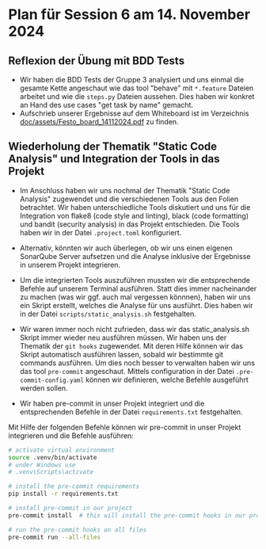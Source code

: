 # Plan für Session 6 am 14. November 2024

## Reflexion der Übung mit BDD Tests

* Wir haben die BDD Tests der Gruppe 3 analysiert und uns einmal die gesamte Kette angeschaut wie das tool "behave" mit `*.feature` Dateien arbeitet und wie die `steps.py` Dateien aussehen. Dies haben wir konkret an Hand des use cases "get task by name" gemacht.
* Aufschrieb unserer Ergebnisse auf dem Whiteboard ist im Verzeichnis [doc/assets/Festo_board_14112024.pdf](doc/assets/Festo_board_14112024.pdf) zu finden.

## Wiederholung der Thematik "Static Code Analysis" und Integration der Tools in das Projekt

* Im Anschluss haben wir uns nochmal der Thematik "Static Code Analysis" zugewendet und die verschiedenen Tools aus den Folien betrachtet. Wir haben unterschiedliche Tools diskutiert und uns für die Integration von flake8 (code style and linting), black (code formatting) und bandit (security analysis) in das Projekt entschieden. Die Tools haben wir in der Datei `.project.toml` konfiguriert.
* Alternativ, könnten wir auch überlegen, ob wir uns einen eigenen SonarQube Server aufsetzen und die Analyse inklusive der Ergebnisse in unserem Projekt integrieren.

* Um die integrierten Tools auszuführen mussten wir die entsprechende Befehle auf unserem Terminal ausführen. Statt dies immer nacheinander zu machen (was wir ggf. auch mal vergessen könnnen), haben wir uns ein Skript erstellt, welches die Analyse für uns ausführt. Dies haben wir in der Datei `scripts/static_analysis.sh` festgehalten.

* Wir waren immer noch nicht zufrieden, dass wir das static_analysis.sh Skript immer wieder neu ausführen müssen. Wir haben uns der Thematik der `git hooks` zugewendet. Mit deren Hilfe können wir das Skript automatisch ausführen lassen, sobald wir bestimmte git commands ausführen. Um dies noch besser to verwalten haben wir uns das tool `pre-commit` angeschaut. Mittels configuration in der Datei `.pre-commit-config.yaml` können wir definieren, welche Befehle ausgeführt werden sollen.
* Wir haben pre-commit in unser Projekt integriert und die entsprechenden Befehle in der Datei `requirements.txt` festgehalten.

Mit Hilfe der folgenden Befehle können wir pre-commit in unser Projekt integrieren und die Befehle ausführen:

```bash
# activate virtual environment
source .venv/bin/activate
# under Windows use
# .venv\Scripts\activate

# install the pre-commit requirements
pip install -r requirements.txt

# install pre-commit in our project
pre-commit install  # this will install the pre-commit hooks in our project as configured in .pre-commit-config.yaml

# run the pre-commit hooks on all files
pre-commit run --all-files
```
